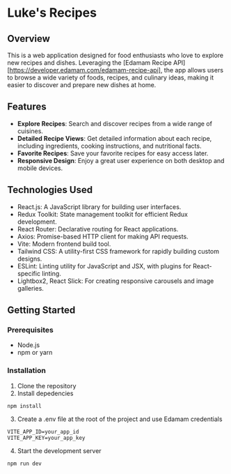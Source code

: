 # Luke's Recipes

## Overview

This is a web application designed for food enthusiasts who love to explore new recipes and dishes. Leveraging the [Edamam Recipe API][https://developer.edamam.com/edamam-recipe-api], the app allows users to browse a wide variety of foods, recipes, and culinary ideas, making it easier to discover and prepare new dishes at home.

## Features

- **Explore Recipes**: Search and discover recipes from a wide range of cuisines.
- **Detailed Recipe Views**: Get detailed information about each recipe, including ingredients, cooking instructions, and nutritional facts.
- **Favorite Recipes**: Save your favorite recipes for easy access later.
- **Responsive Design**: Enjoy a great user experience on both desktop and mobile devices.

## Technologies Used

- React.js: A JavaScript library for building user interfaces.
- Redux Toolkit: State management toolkit for efficient Redux development.
- React Router: Declarative routing for React applications.
- Axios: Promise-based HTTP client for making API requests.
- Vite: Modern frontend build tool.
- Tailwind CSS: A utility-first CSS framework for rapidly building custom designs.
- ESLint: Linting utility for JavaScript and JSX, with plugins for React-specific linting.
- Lightbox2, React Slick: For creating responsive carousels and image galleries.

## Getting Started

### Prerequisites

- Node.js
- npm or yarn

### Installation

1. Clone the repository
2. Install depedencies

```
npm install
```

3. Create a .env file at the root of the project and use Edamam credentials

```
VITE_APP_ID=your_app_id
VITE_APP_KEY=your_app_key
```

4. Start the development server

```
npm run dev
```
